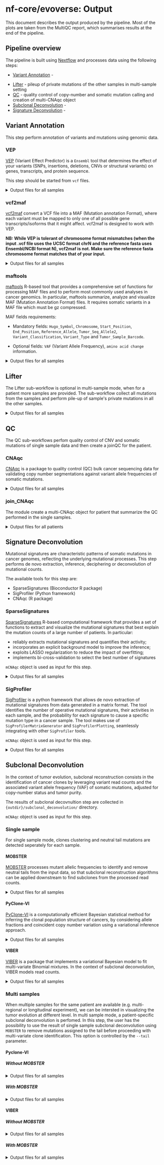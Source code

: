 # nf-core/evoverse: Output

This document describes the output produced by the pipeline. Most of the plots are taken from the MultiQC report, which summarises results at the end of the pipeline.

<!-- TODO nf-core: Write this documentation describing your workflow's output -->

## Pipeline overview

The pipeline is built using [Nextflow](https://www.nextflow.io/)
and processes data using the following steps:

* [Variant Annotation](#variant-annotation) -
<!-- * [Formatter](#formatter) - coversion of files to different formats -->
* [Lifter](#lifter) - pileup of private mutations of the other samples in multi-sample setting
* [QC](#qc) - quality control of copy-number and somatic mutation calling and creation of multi-CNAqc object
* [Subclonal Deconvolution](#subclonal-deconvolution) - 
* [Signature Deconvolution](#signature-deconvolution) - 

<!-- * [FastQC](#fastqc) - read quality control
* [MultiQC](#multiqc) - aggregate report, describing results of the whole pipeline -->

<!-- ## FastQC

[FastQC](http://www.bioinformatics.babraham.ac.uk/projects/fastqc/) gives general quality metrics about your reads. It provides information about the quality score distribution across your reads, the per base sequence content (%T/A/G/C). You get information about adapter contamination and other overrepresented sequences.

For further reading and documentation see the [FastQC help](http://www.bioinformatics.babraham.ac.uk/projects/fastqc/Help/).

> **NB:** The FastQC plots displayed in the MultiQC report shows _untrimmed_ reads. They may contain adapter sequence and potentially regions with low quality. To see how your reads look after trimming, look at the FastQC reports in the `trim_galore` directory.

**Output directory: `results/fastqc`**

* `sample_fastqc.html`
  * FastQC report, containing quality metrics for your untrimmed raw fastq files
* `zips/sample_fastqc.zip`
  * zip file containing the FastQC report, tab-delimited data file and plot images

## MultiQC

[MultiQC](http://multiqc.info) is a visualisation tool that generates a single HTML report summarising all samples in your project. Most of the pipeline QC results are visualised in the report and further statistics are available in within the report data directory.

The pipeline has special steps which allow the software versions used to be reported in the MultiQC output for future traceability.

**Output directory: `results/multiqc`**

* `Project_multiqc_report.html`
  * MultiQC report - a standalone HTML file that can be viewed in your web browser
* `Project_multiqc_data/`
  * Directory containing parsed statistics from the different tools used in the pipeline

For more information about how to use MultiQC reports, see [http://multiqc.info](http://multiqc.info) -->


## Variant Annotation
This step perform annotation of variants and mutations using genomic data.

### VEP
[VEP](https://www.ensembl.org/info/docs/tools/vep/index.html) (Variant Effect Predictor) is a `Ensembl` tool that determines the effect of your variants (SNPs, insertions, deletions, CNVs or structural variants) on genes, transcripts, and protein sequence.

This step should be started from `vcf` files.

<details markdown="1">
<summary>Output files for all samples</summary>

**Output directory: `{outdir}/variant_annotation/VEP/<dataset>/<patient>/<sample>/`**

- `<sample>.vep.summary.html`
  - Summary of the VEP run to be visualised with a web browser
- `<sample>.vep.vcf.gz`
  - annotated vcf file

</details>


### vcf2maf

[vcf2maf](https://github.com/mskcc/vcf2maf) convert a VCF file into a MAF (Mutation annotation Format), where each variant must be mapped to only one of all possible gene transcripts/isoforms that it might affect. vcf2maf is designed to work with VEP. 

**NB: While VEP is tolerant of chromosome format mismatches (when the input .vcf file uses the UCSC format chrN and the reference fasta uses Ensembl/NCBI format N), vcf2maf is not. Make sure the reference fasta chromosome format matches that of your input.**

<details markdown="1">
<summary>Output files for all samples</summary>

**Output directory: `{outdir}/vcf2maf/<dataset>/<patient>/<sample>/`**
- `<sample>.vcf2maf.maf`
  - annotated maf file

</details>


### maftools

[maftools]( https://bioconductor.org/packages/release/bioc/html/maftools.html) R-based tool that provides a comprehensive set of functions for processing MAF files and to perform most commonly used analyses in cancer genomics. In particular, maftools summarize, analyze and visualize MAF (Mutation Annotation Format) files. 
It requires somatic variants in a MAF file which must be gz compressed.

MAF fields requirements:

- Mandatory fields: `Hugo_Symbol`, `Chromosome`, `Start_Position`, `End_Position`, `Reference_Allele`, `Tumor_Seq_Allele2`, `Variant_Classification`, `Variant_Type` and `Tumor_Sample_Barcode`.

- Optional fields: `VAF` (Variant Allele Frequency), `amino acid change` information.

<details markdown="1">
<summary>Output files for all samples</summary>

**Output directory: `{outdir}/maftools/<dataset>/`**
- `<dataset>.maftools.rds`
  - summarized MAF object
- `<dataset>.maftools.pdf`
  - summary plots

</details>

<!-- ## Formatter
The Formatter sub-workflow is used to convert file to other formats.

### cnaparse

<details markdown="1">
<summary>Output files for all samples</summary>

**Output directory: `{outdir}/<dataset>/<patient>/<sample>/cna2CNAqc`**
* `CNA.rds`
  * `rds` file containing parsed cna output in table format 
</details>

### vcfparse
<details markdown="1">
<summary>Output files for all samples</summary>

**Output directory: `{outdir}/<dataset>/<patient>/<sample>/vcf2CNAqc`**
* `VCF.rds`
  * `rds` file containing parsed vcf in table format
</details> -->

## Lifter
The Lifter sub-workflow is optional in multi-sample mode, when for a patient more samples are provided. The sub-workflow collect all mutations from the samples and perform pile-up of sample's private mutations in all the other samples.

<!-- ### get_positions
Retrieve private and shared mutations of the samples.

**Output directory: `results/datasetID/patientID/sampleID/mpileup`**

* `positions_missing.bed`
  * bed file that contains mutations that have to be retrieved for a given sample

**Output directory: `results/datasetID/patientID/mpileup`**
* `all_positions.bed`
  * mutation of all the samples

### mpileup
[bcftools](https://samtools.github.io/bcftools/bcftools.html) is used for performing the pileup, so to retrive frequency information of private mutations in all the samples.

<details markdown="1">
<summary>Output files for all samples</summary>

**Output directory: `{outdir}/<dataset>/<patient>/<sample>/mpileup`**
- `pileup.vcf`
  - vcf file with called mutations
</details>

### join_positions
Once all mutations are retrieved, they are joined with original vcf mutations and an rds ready for QC step is returned. -->

<details markdown="1">
<summary>Output files for all samples</summary>

**Output directory: `{outdir}/<dataset>/<patient>/<sample>/mpileup`**
- `pileup_VCF.rds`
  - rds containing all mutations

</details>

## QC
The QC sub-workflows perfom quality control of CNV and somatic mutations of single sample data and then create a joinQC for the patient.

### CNAqc
[CNAqc](https://caravagnalab.github.io/CNAqc/) is a package to quality control (QC) bulk cancer sequencing data for validating copy number segmentations against variant allele frequencies of somatic mutations.
 
<!-- **Output directory: `results/datasetID/patientID/sampleID/CNAqc`**
* `data.pdf`
  * CNAqc report
* `qc.pdf`
  * QC step report
* `qc.rds`
  * CNAqc object -->

<details markdown="1">
<summary>Output files for all samples</summary>

<!-- **Output directory: `{outdir}/subclonal_deconvolution/mobster/<dataset>/<patient>/<sample>/`** -->
**Output directory: `{outdir}/<dataset>/<patient>/<sample>/CNAqc`**
- `data.pdf`
  - CNAqc report
- `qc.pdf`
  - QC step report
- `qc.rds`
  -  CNAqc object
</details>

### join_CNAqc
The module create a multi-CNAqc object for patient that summarize the QC performed in the single samples.

<!-- **Output directory: `results/datasetID/patientID/join_CNAqc`**
* `multi_cnaqc.rds`
  * multi-CNAqc object  -->

<details markdown="1">
<summary>Output files for all patients</summary>

**Output directory: `{outdir}/<dataset>/<patient>/join_CNAqc`**
- `multi_cnaqc.rds`
  - multi-CNAqc object
</details>

## Signature Deconvolution

Mutational signatures are characteristic patterns of somatic mutations in cancer genomes, reflecting the underlying mutational processes. This step performs de novo extraction, inference, deciphering or deconvolution of mutational counts.

The available tools for this step are:
- SparseSignatures (Bioconductor R package)
- SigProfiler (Python framework)
- CNAqc (R package)


### SparseSignatures

[SparseSignatures](https://www.bioconductor.org/packages/release/bioc/html/SparseSignatures.html) R-based computational framework that provides a set of functions to extract and visualize the mutational signatures that best explain the mutation counts of a large number of patients. In particular:
- reliably extracts mutational signatures and quantifies their activity;
- incorporates an explicit background model to improve the inference;
- exploits LASSO regularization to reduce the impact of overfitting;
- implements bi-cross-validation to select the best number of signatures

`mCNAqc` object is used as input for this step.

<details markdown="1">
<summary>Output files for all samples</summary>

**Output directory: `{outdir}/results/SparseSignatures/<dataset>/`**
- `<dataset>.SparseSig.rds`
  - signatures best configiration object
- `<dataset>.SparseSig.pdf`
  - signatures plot

</details>
  

### SigProfiler

[SigProfiler](https://osf.io/t6j7u/wiki/home/) is a python framework that allows de novo extraction of mutational signatures from data generated in a matrix format. The tool identifies the number of operative mutational signatures, their activities in each sample, and the probability for each signature to cause a specific mutation type in a cancer sample. The tool makes use of `SigProfilerMatrixGenerator` and `SigProfilerPlotting`, seamlessly integrating with other `SigProfiler` tools.

`mCNAqc` object is used as input for this step.

<details markdown="1">
<summary>Output files for all samples</summary>

**Output directory: `{outdir}/results/SigProfiler/<dataset>/results/`**

</details>


## Subclonal Deconvolution

In the context of tumor evolution, subclonal reconstruction consists in the identification of cancer clones by leveraging  variant read counts and the associated variant allele frequency (VAF) of somatic mutations, adjusted for copy-number status and tumor purity. 

The results of subclonal decovnultion step are collected in `{outdir}/subclonal_deconvolution/` directory.

`mCNAqc` object is used as input for this step.

### Single sample

For single sample mode, clones clustering and neutral tail mutations are detected seperately for each sample.

#### MOBSTER

[MOBSTER](https://caravagnalab.github.io/mobster/) processes mutant allelic frequencies to identify and remove neutral tails from the input data, so that subclonal reconstruction algorithms can be applied downstream to find subclones from the processed read counts.

<details markdown="1">
<summary>Output files for all samples</summary>

**Output directory: `{outdir}/subclonal_deconvolution/mobster/<dataset>/<patient>/<sample>/`**

- `<sample>_fit.rds`
  - `.rds` object contains the fit of subclonal deconvolution
- `<sample>.pdf`

</details>

#### PyClone-VI

[PyClone-VI](https://bmcbioinformatics.biomedcentral.com/articles/10.1186/s12859-020-03919-2) is a computationally efficient Bayesian statistical method for inferring the clonal population structure of cancers, by considering allele fractions and coincident copy number variation using a variational inference approach. 


<details markdown="1">
<summary>Output files for all samples</summary>

**Output directory: `{outdir}/subclonal_deconvolution/pyclone_vi/<dataset>/<patient>/<sample>/`**

- `<sample>_all_fits.h5`
  - HDF5 file for all fit
- `<sample>_best_fit.txt`
  - tsv file for the best fit
  
</details>

#### VIBER

[VIBER](https://caravagnalab.github.io/VIBER/index.html) is a package that implements a variational Bayesian model to fit multi-variate Binomial mixtures. In the context of subclonal deconvolution, VIBER models read counts. 

<details markdown="1">
<summary>Output files for all samples</summary>

**Output directory: `{outdir}/subclonal_deconvolution/viber/<dataset>/<patient>/<sample>/`**

- `<sample>_best_st_fit.rds`
  - rds file for best fit

</details>

### Multi samples

When multiple samples for the same patient are available (e.g. multi-regional or longitudinal experiment), we can be intersted in visualizing the tumor evolution at different level. In multi sample mode, a patient-specific subclonal deconvolution is perfomed. In this step, the user has the possibility to use the result of single sample subclonal deconvolution using `MOBSTER` to remove mutations assigned to the tail before proceeding with multi-variate clone identification. This option is controlled by the `--tail` parameter.


#### Pyclone-VI

##### Without MOBSTER

<details markdown="1">
<summary>Output files for all samples</summary>

**Output directory: `{outdir}/subclonal_deconvolution/pyclone_vi/<dataset>/<patient>/`**

- `<patient>_all_fits.h5`
  - HDF5 file for all fit
- `<patient>_best_fit.txt`
  - tsv file for the best fit
  
</details>

##### With MOBSTER

<details markdown="1">
<summary>Output files for all samples</summary>

**Output directory: `{outdir}/subclonal_deconvolution/pyclone_vi/<dataset>/<patient>/`**

- `<patient>_with_mobster_all_fits.h5`
  - HDF5 file for all fit
- `<patient>_with_mobster_best_fit.txt`
  - tsv file for the best fit

</details>

#### VIBER


##### Without MOBSTER

<details markdown="1">
<summary>Output files for all samples</summary>

**Output directory: `{outdir}/subclonal_deconvolution/viber/<dataset>/<patient>/`**

- `<patient>_best_fit.rds`
  - rds file for best fit

</details>

##### With MOBSTER

<details markdown="1">
<summary>Output files for all samples</summary>

**Output directory: `{outdir}/subclonal_deconvolution/viber/<dataset>/<patient>/`**

- `<patient>_with_mobster_best_fit.rds`
  - rds file for best fit
  
</details>

<!-- ## Clone Tree Inference

### Single sample
<details markdown="1">
<summary>Output files for all samples</summary>

**Output directory: `{outdir}/subclonal_deconvolution/ctree/<patient>/<sample>/`**

- `<sample>_ctree.rds`
  - rds file for best fit

</details>

### Multi sample
<details markdown="1">
<summary>Output files for all samples</summary>

**Output directory: `{outdir}/subclonal_deconvolution/ctree/<patient>/`**

- `<patient>_ctree.rds`
  - rds file for best fit

</details> -->

